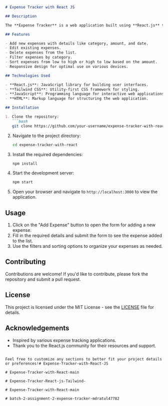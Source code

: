 ```markdown
# Expense Tracker with React JS

## Description

The **Expense Tracker** is a web application built using **React.js** that allows users to track their expenses in an organized manner. Users can add, edit, delete, and filter their expenses by category. The application provides a user-friendly interface with features for sorting expenses based on amount and filtering by categories such as food, transport, education, and more.

## Features

- Add new expenses with details like category, amount, and date.
- Edit existing expenses.
- Delete expenses from the list.
- Filter expenses by category.
- Sort expenses from low to high or high to low based on the amount.
- Responsive design for optimal use on various devices.

## Technologies Used

- **React.js**: JavaScript library for building user interfaces.
- **Tailwind CSS**: Utility-first CSS framework for styling.
- **JavaScript**: Programming language for interactive web applications.
- **HTML**: Markup language for structuring the web application.

## Installation

1. Clone the repository:
   ```bash
   git clone https://github.com/your-username/expense-tracker-with-react.git
   ```

2. Navigate to the project directory:
   ```bash
   cd expense-tracker-with-react
   ```

3. Install the required dependencies:
   ```bash
   npm install
   ```

4. Start the development server:
   ```bash
   npm start
   ```

5. Open your browser and navigate to `http://localhost:3000` to view the application.

## Usage

1. Click on the "Add Expense" button to open the form for adding a new expense.
2. Fill in the required details and submit the form to see the expense added to the list.
3. Use the filters and sorting options to organize your expenses as needed.

## Contributing

Contributions are welcome! If you'd like to contribute, please fork the repository and submit a pull request.

## License

This project is licensed under the MIT License - see the [LICENSE](LICENSE) file for details.

## Acknowledgements

- Inspired by various expense tracking applications.
- Thank you to the React.js community for their resources and support.
```

Feel free to customize any sections to better fit your project details or preferences!#   E x p e n s e - T r a c k e r - w i t h - R e a c t - J S  
 #   E x p e n s e - T r a c k e r - w i t h - R e a c t - m a i n  
 #   E x p e n s e - T r a c k e r - R e a c t - j s - T a i l w i n d -  
 #   E x p e n s e - T r a c k e r - w i t h - R e a c t - m a i n  
 #   b a t c h - 2 - a s s i g n m e n t - 2 - e x p e n s e - t r a c k e r - m d r a t u l 4 7 7 8 2  
 